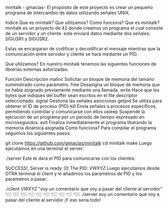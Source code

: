 minitalk - gmacias-
El propósito de este proyecto es crear un pequeño programa de intercambio de datos utilizando señales UNIX.

Indice
Que es minitalk?
Que utilizamos?
Como funciona?
Que es minitalk?
minitalk es un proyecto de 42 donde creamos un programa el cual consiste de un servidor y un cliente. este enviará datos mediante dos señales; SIGUSR1 y SIGUSR2.

Estas se encargaran de codificar y decodificar el mensaje mientras que la comunicación entre servidor y cliente se hará mediante un PID.

Que utilizamos?
En nuestro minitalk tenemos las siguentes funciones de librerias externas autorizadas:

Función	Descripción
malloc	Solicitar un bloque de memoria del tamaño suministrado como parámetro.
free	Desasigna un bloque de memoria que se había asignado previamente mediante una llamada.
write	Hace que los bytes que indiques del buffer sean escritos en el file descriptor seleccionado.
signal	Gestiona las señales asincronas
getpid	Se utiliza para obtener el ID de proceso (PID)
kill	Envia señales a procesos específicos, permitiendo controlar y comunicarse con ellos
usleep	Suspende la ejecución de un programa por un período de tiempo expresado en microsegundos.
exit	Finaliza inmediatamente el programa liberando la memoria dinamica asignada
Como funciona?
Para compilar el programa seguimos los siguientes pasos:

git clone https://github.com/gjmacias/minitalk
cd minitalk
make
Luego ejecutamos en una terminal el server:

./server
Este te dará el PID para comunicarse con los clientes:

SUCCESS!, Server is ready :D! The PID: *VWXYZ*
Luego ejecutamos desde OTRA terminal el client y le añadimos los parametros de PID y los parametros a pasar:

./client *VWXYZ* "soy un comentario que voy a pasar del cliente al servidor" 
👇🏼	👇🏼	👇🏼	👇🏼	👇🏼	👇🏼	👇🏼	👇🏼	👇🏼	👇🏼
./server soy un comentario que voy a pasar del cliente al servidor
¡Y eso seria todo!


